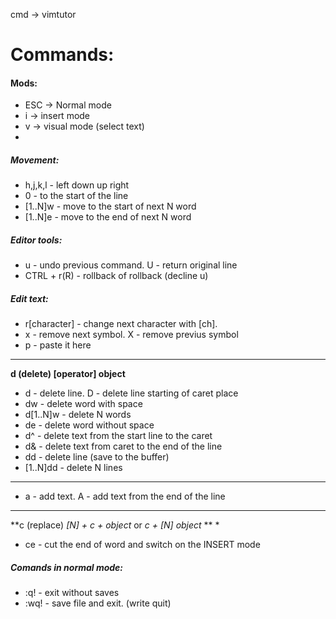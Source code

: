 cmd -> vimtutor
# Commands:  

#### Mods:
* ESC -> Normal mode
* i -> insert mode
* v -> visual mode (select text)
* 

##### Movement:
* h,j,k,l - left down up right
* 0 - to the start of the line
* [1..N]w - move to the start of next N word
* [1..N]e - move to the end of next N word

##### Editor tools:
* u - undo previous command. U - return original line
* CTRL + r(R) - rollback of rollback (decline u)

##### Edit text:
* r[character] - change next character with [ch].
* x - remove next symbol. X - remove previus symbol
* p - paste it here
---
**d (delete) [operator] object**
* d - delete line. D - delete line starting of caret place
* dw - delete word with space
* d[1..N]w - delete N words
* de - delete word without space
* d^ - delete text from the start line to the caret
* d& - delete text from caret to the end of the line 
* dd - delete line (save to the buffer)
* [1..N]dd - delete N lines
---
* a - add text. A - add text from the end of the line
---
**c (replace) *[N] + c + object* or *c + [N] object* **
* 
* ce - cut the end of word and switch on the INSERT mode

##### Comands in normal mode:
* :q! - exit without saves
* :wq! - save file and exit. (write quit)


 
  
